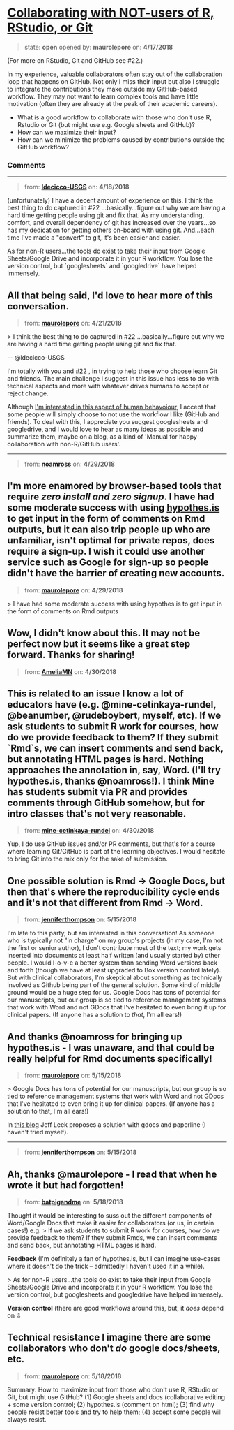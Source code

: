 # [Collaborating with NOT-users of R, RStudio, or Git](https://github.com/ropensci/unconf18/issues/27)

> state: **open** opened by: **maurolepore** on: **4/17/2018**

(For more on RStudio, Git and GitHub see #22.)

In my experience, valuable collaborators often stay out of the collaboration loop that happens on GitHub.  Not only I miss their input but also I struggle to integrate the contributions they make outside my GitHub-based workflow. They may not want to learn complex tools and have little motivation (often they are already at the peak of their academic careers).  

* What is a good workflow to collaborate with those who don&#x27;t use R, Rstudio or Git (but might use e.g. Google sheets and GitHub)?
* How can we maximize their input?
* How can we minimize the problems caused by contributions outside the GitHub workflow?




### Comments

---
> from: [**ldecicco-USGS**](https://github.com/ropensci/unconf18/issues/27#issuecomment-382511428) on: **4/18/2018**

(unfortunately) I have a decent amount of experience on this. I think the best thing to do captured in #22 ...basically...figure out why we are having a hard time getting people using git and fix that.  As my understanding, comfort, and overall dependency of git has increased over the years...so has my dedication for getting others on-board with using git. And...each time I&#x27;ve made a &quot;convert&quot; to git, it&#x27;s been easier and easier.

As for non-R users...the tools do exist to take their input from Google Sheets/Google Drive and incorporate it in your R workflow. You lose the version control, but &#x60;googlesheets&#x60; and &#x60;googledrive&#x60; have helped immensely. 

All that being said, I&#x27;d love to hear more of this conversation.
---
> from: [**maurolepore**](https://github.com/ropensci/unconf18/issues/27#issuecomment-383294420) on: **4/21/2018**

&gt; I think the best thing to do captured in #22 ...basically...figure out why we are having a hard time getting people using git and fix that.

-- @ldecicco-USGS 

I&#x27;m totally with you and #22 , in trying to help those who choose learn Git and friends. The main challenge I suggest in this issue has less to do with technical aspects and more with whatever drives humans to accept or reject change. 

Although [I&#x27;m interested in this aspect of human behavoiour](https://github.com/ropensci/unconf18/issues/13#issuecomment-382182444), I accept that some people will simply choose to not use the workflow I like (GitHub and friends). To deal with this, I appreciate you suggest googlesheets and googledrive, and I would love to hear as many ideas as possible and summarize them, maybe on a blog, as a kind of &#x27;Manual for happy collaboration with non-R/GitHub users&#x27;.



---
> from: [**noamross**](https://github.com/ropensci/unconf18/issues/27#issuecomment-385285516) on: **4/29/2018**

 I&#x27;m more enamored by browser-based tools that require _zero install and zero signup_.  I have had some moderate success with using [hypothes.is](https://web.hypothes.is/) to get input in the form of comments on Rmd outputs, but it can also trip people up who are unfamiliar, isn&#x27;t optimal for private repos, does require a sign-up. I wish it could use another service such as Google for sign-up so people didn&#x27;t have the barrier of creating new accounts.
---
> from: [**maurolepore**](https://github.com/ropensci/unconf18/issues/27#issuecomment-385287840) on: **4/29/2018**

&gt; I have had some moderate success with using hypothes.is to get input in the form of comments on Rmd outputs

Wow, I didn&#x27;t know about this. It may not be perfect now but it seems like a great step forward. Thanks for sharing!
---
> from: [**AmeliaMN**](https://github.com/ropensci/unconf18/issues/27#issuecomment-385515320) on: **4/30/2018**

This is related to an issue I know a lot of educators have (e.g. @mine-cetinkaya-rundel, @beanumber, @rudeboybert, myself, etc). If we ask students to submit R work for courses, how do we provide feedback to them? If they submit &#x60;Rmd&#x60;s, we can insert comments and send back, but annotating HTML pages is hard. Nothing approaches the annotation in, say, Word. (I&#x27;ll try hypothes.is, thanks @noamross!). I think Mine has students submit via PR and provides comments through GitHub somehow, but for intro classes that&#x27;s not very reasonable. 
---
> from: [**mine-cetinkaya-rundel**](https://github.com/ropensci/unconf18/issues/27#issuecomment-385576548) on: **4/30/2018**

Yup, I do use GitHub issues and/or PR comments, but that&#x27;s for a course where learning Git/GitHub is part of the learning objectives. I would hesitate to bring Git into the mix only for the sake of submission.

One possible solution is Rmd -&gt; Google Docs, but then that&#x27;s where the reproducibility cycle ends and it&#x27;s not that different from Rmd -&gt; Word.
---
> from: [**jenniferthompson**](https://github.com/ropensci/unconf18/issues/27#issuecomment-389296945) on: **5/15/2018**

I&#x27;m late to this party, but am interested in this conversation! As someone who is typically not &quot;in charge&quot; on my group&#x27;s projects (in my case, I&#x27;m not the first or senior author), I don&#x27;t contribute most of the text; my work gets inserted into documents at least half written (and usually started by) other people. I would l-o-v-e a better system than sending Word versions back and forth (though we have at least upgraded to Box version control lately). But with clinical collaborators, I&#x27;m skeptical about something as technically involved as Github being part of the general solution. Some kind of middle ground would be a huge step for us. Google Docs has tons of potential for our manuscripts, but our group is so tied to reference management systems that work with Word and not GDocs that I&#x27;ve hesitated to even bring it up for clinical papers. (If anyone has a solution to _that_, I&#x27;m all ears!)

And thanks @noamross for bringing up hypothes.is - I was unaware, and that could be really helpful for Rmd documents specifically!
---
> from: [**maurolepore**](https://github.com/ropensci/unconf18/issues/27#issuecomment-389363550) on: **5/15/2018**

&gt; Google Docs has tons of potential for our manuscripts, but our group is so tied to reference management systems that work with Word and not GDocs that I&#x27;ve hesitated to even bring it up for clinical papers. (If anyone has a solution to that, I&#x27;m all ears!)

In [this blog](https://simplystatistics.org/2016/04/21/writing/) Jeff Leek proposes a solution with gdocs and paperline (I haven&#x27;t tried myself).

---
> from: [**jenniferthompson**](https://github.com/ropensci/unconf18/issues/27#issuecomment-389384896) on: **5/15/2018**

Ah, thanks @maurolepore - I read that when he wrote it but had forgotten!
---
> from: [**batpigandme**](https://github.com/ropensci/unconf18/issues/27#issuecomment-390174921) on: **5/18/2018**

Thought it would be interesting to suss out the different components of Word/Google Docs that make it easier for collaborators (or us, in certain cases!)
e.g.
&gt;  If we ask students to submit R work for courses, how do we provide feedback to them? If they submit Rmds, we can insert comments and send back, but annotating HTML pages is hard.

**Feedback** (I&#x27;m definitely a fan of hypothes.is, but I can imagine use-cases where it doesn&#x27;t do the trick – admittedly I haven&#x27;t used it in a while).

&gt; As for non-R users...the tools do exist to take their input from Google Sheets/Google Drive and incorporate it in your R workflow. You lose the version control, but googlesheets and googledrive have helped immensely.

**Version control** (there are good workflows around this, but, it _does_ depend on ⇩

**Technical resistance** I imagine there are some collaborators who don&#x27;t _do_ google docs/sheets, etc.
---
> from: [**maurolepore**](https://github.com/ropensci/unconf18/issues/27#issuecomment-390370809) on: **5/18/2018**

Summary: How to maximize input from those who don&#x27;t use R, RStudio or Git, but might use GitHub?
(1) Google sheets and docs (collaborative editing + some version control; (2) hypothes.is (comment on html); (3) find why people resist better tools and try to help them; (4) accept some people will always resist.
